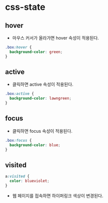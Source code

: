 # css-state

## hover

- 마우스 커서가 올라가면 hover 속성이 적용된다.

```css
.box:hover {
  background-color: green;
}
```

## active

- 클릭하면 active 속성이 적용된다.

```css
.box:active {
  background-color: lawngreen;
}
```

## focus

- 클릭하면 focus 속성이 적용된다.

```css
.box:focus {
  background-color: blue;
}
```

## visited

```css
a:visited {
  color: blueviolet;
}
```

- 웹 페이지를 접속하면 하이퍼링크 색상이 변경된다.
